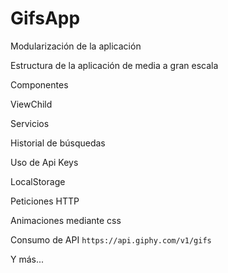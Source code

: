 # GifsApp

Modularización de la aplicación

Estructura de la aplicación de media a gran escala

Componentes

ViewChild

Servicios

Historial de búsquedas

Uso de Api Keys

LocalStorage

Peticiones HTTP

Animaciones mediante css

Consumo de API `https://api.giphy.com/v1/gifs`

Y más...
